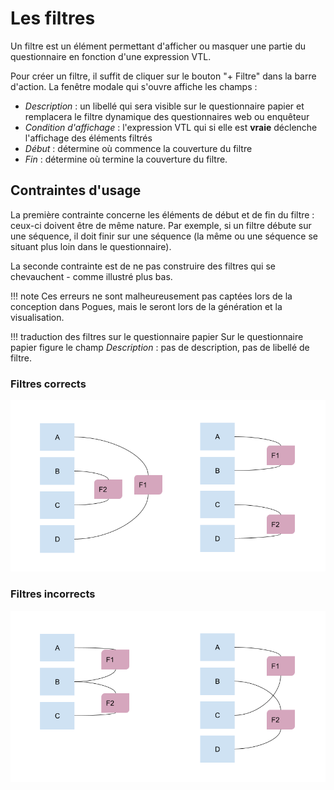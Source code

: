 # Les filtres

Un filtre est un élément permettant d'afficher ou masquer une partie du questionnaire en fonction d'une expression VTL.

Pour créer un filtre, il suffit de cliquer sur le bouton "+ Filtre" dans la barre d'action. La fenêtre modale qui s'ouvre affiche les champs :

- _Description_ : un libellé qui sera visible sur le questionnaire papier et remplacera le filtre dynamique des questionnaires web ou enquêteur
- _Condition d'affichage_ : l'expression VTL qui si elle est __vraie__ déclenche l'affichage des éléments filtrés
- _Début_ : détermine où commence la couverture du filtre
- _Fin_ : détermine où termine la couverture du filtre.

## Contraintes d'usage

La première contrainte concerne les éléments de début et de fin du filtre : ceux-ci doivent être de même nature. Par exemple, si un filtre débute sur une séquence, il doit finir sur une séquence (la même ou une séquence se situant plus loin dans le questionnaire).

La seconde contrainte est de ne pas construire des filtres qui se chevauchent - comme illustré plus bas.

!!! note
    Ces erreurs ne sont malheureusement pas captées lors de la conception dans Pogues, mais le seront lors de la génération et la visualisation.

!!! traduction des filtres sur le questionnaire papier
    Sur le questionnaire papier figure le champ _Description_ : pas de description, pas de libellé de filtre.



### Filtres corrects

![Filtres OK](../../img/pogues/guide-filtres-ok.png)

### Filtres incorrects

![Filtres KO](../../img/pogues/guide-filtres-ko.png)
